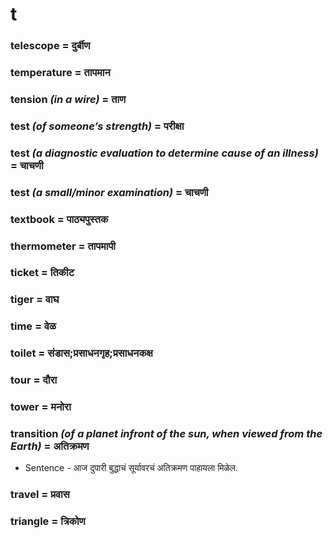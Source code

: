 # t

### telescope = दुर्बीण

### temperature = तापमान

### tension *(in a wire)* = ताण

### test *(of someone’s strength)* = परीक्षा

### test *(a diagnostic evaluation to determine cause of an illness)* = चाचणी

### test *(a small/minor examination)* = चाचणी

### textbook = पाठ्यपुस्तक

### thermometer = तापमापी

### ticket = तिकीट

### tiger = वाघ

### time = वेळ

### toilet = संडास;प्रसाधनगृह;प्रसाधनकक्ष

### tour = दौरा

### tower = मनोरा

### transition *(of a planet infront of the sun, when viewed from the Earth)* = अतिक्रमण

- Sentence - आज दुपारी बुद्धाचं सूर्यावरचं अतिक्रमण पाहायला मिळेल.

### travel = प्रवास

### triangle = त्रिकोण

